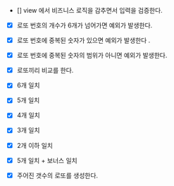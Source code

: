 - [] view 에서 비즈니스 로직을 감추면서 입력을 검증한다.

- [x] 로또 번호의 개수가 6개가 넘어가면 예외가 발생한다.
- [x] 로또 번호에 중복된 숫자가 있으면 예외가 발생한다 .
- [x] 로또 번호에 중복된 숫자의 범위가 아니면 예외가 발생한다.

- [x] 로또끼리 비교를 한다.
- [x] 6개 일치
- [x] 5개 일치
- [x] 4개 일치
- [x] 3개 일치
- [x] 2개 이하 일치

- [x] 5개 일치 + 보너스 일치
- [x] 주어진 갯수의 로또를 생성한다.
